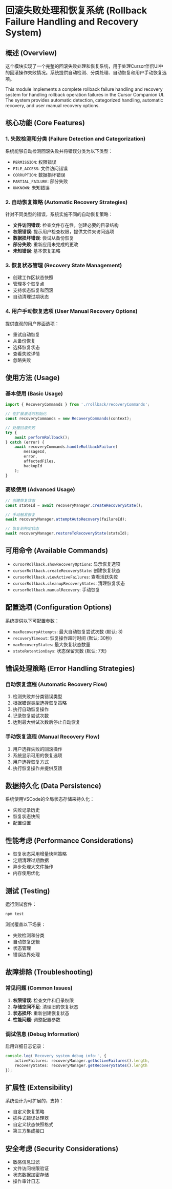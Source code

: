# 回滚失败处理和恢复系统 (Rollback Failure Handling and Recovery System)

## 概述 (Overview)

这个模块实现了一个完整的回滚失败处理和恢复系统，用于处理Cursor伴侣UI中的回滚操作失败情况。系统提供自动检测、分类处理、自动恢复和用户手动恢复选项。

This module implements a complete rollback failure handling and recovery system for handling rollback operation failures in the Cursor Companion UI. The system provides automatic detection, categorized handling, automatic recovery, and user manual recovery options.

## 核心功能 (Core Features)

### 1. 失败检测和分类 (Failure Detection and Categorization)

系统能够自动检测回滚失败并将错误分类为以下类型：
- `PERMISSION`: 权限错误
- `FILE_ACCESS`: 文件访问错误  
- `CORRUPTION`: 数据损坏错误
- `PARTIAL_FAILURE`: 部分失败
- `UNKNOWN`: 未知错误

### 2. 自动恢复策略 (Automatic Recovery Strategies)

针对不同类型的错误，系统实施不同的自动恢复策略：

- **文件访问错误**: 检查文件存在性，创建必要的目录结构
- **权限错误**: 提示用户检查权限，提供文件夹访问选项
- **数据损坏错误**: 尝试从备份恢复
- **部分失败**: 重新应用未完成的更改
- **未知错误**: 基本恢复策略

### 3. 恢复状态管理 (Recovery State Management)

- 创建工作区状态快照
- 管理多个恢复点
- 支持状态恢复和回滚
- 自动清理过期状态

### 4. 用户手动恢复选项 (User Manual Recovery Options)

提供直观的用户界面选项：
- 重试自动恢复
- 从备份恢复
- 选择恢复状态
- 查看失败详情
- 忽略失败

## 使用方法 (Usage)

### 基本使用 (Basic Usage)

```typescript
import { RecoveryCommands } from './rollback/recoveryCommands';

// 在扩展激活时初始化
const recoveryCommands = new RecoveryCommands(context);

// 处理回滚失败
try {
    await performRollback();
} catch (error) {
    await recoveryCommands.handleRollbackFailure(
        messageId,
        error,
        affectedFiles,
        backupId
    );
}
```

### 高级使用 (Advanced Usage)

```typescript
// 创建恢复状态
const stateId = await recoveryManager.createRecoveryState();

// 手动触发恢复
await recoveryManager.attemptAutoRecovery(failureId);

// 恢复到特定状态
await recoveryManager.restoreToRecoveryState(stateId);
```

## 可用命令 (Available Commands)

- `cursorRollback.showRecoveryOptions`: 显示恢复选项
- `cursorRollback.createRecoveryState`: 创建恢复状态
- `cursorRollback.viewActiveFailures`: 查看活跃失败
- `cursorRollback.cleanupRecoveryStates`: 清理恢复状态
- `cursorRollback.manualRecovery`: 手动恢复

## 配置选项 (Configuration Options)

系统提供以下可配置参数：

- `maxRecoveryAttempts`: 最大自动恢复尝试次数 (默认: 3)
- `recoveryTimeout`: 恢复操作超时时间 (默认: 30秒)
- `maxRecoveryStates`: 最大恢复状态数量
- `stateRetentionDays`: 状态保留天数 (默认: 7天)

## 错误处理策略 (Error Handling Strategies)

### 自动恢复流程 (Automatic Recovery Flow)

1. 检测失败并分类错误类型
2. 根据错误类型选择恢复策略
3. 执行自动恢复操作
4. 记录恢复尝试次数
5. 达到最大尝试次数后停止自动恢复

### 手动恢复流程 (Manual Recovery Flow)

1. 用户选择失败的回滚操作
2. 系统显示可用的恢复选项
3. 用户选择恢复方式
4. 执行恢复操作并提供反馈

## 数据持久化 (Data Persistence)

系统使用VSCode的全局状态存储来持久化：
- 失败记录历史
- 恢复状态快照
- 配置设置

## 性能考虑 (Performance Considerations)

- 恢复状态采用增量快照策略
- 定期清理过期数据
- 异步处理大文件操作
- 内存使用优化

## 测试 (Testing)

运行测试套件：

```bash
npm test
```

测试覆盖以下场景：
- 失败检测和分类
- 自动恢复逻辑
- 状态管理
- 错误边界处理

## 故障排除 (Troubleshooting)

### 常见问题 (Common Issues)

1. **权限错误**: 检查文件和目录权限
2. **存储空间不足**: 清理旧的恢复状态
3. **状态损坏**: 重新创建恢复状态
4. **性能问题**: 调整配置参数

### 调试信息 (Debug Information)

启用详细日志记录：
```typescript
console.log('Recovery system debug info:', {
    activeFailures: recoveryManager.getActiveFailures().length,
    recoveryStates: recoveryManager.getRecoveryStates().length
});
```

## 扩展性 (Extensibility)

系统设计为可扩展的，支持：
- 自定义恢复策略
- 插件式错误处理器
- 自定义状态快照格式
- 第三方集成接口

## 安全考虑 (Security Considerations)

- 敏感信息过滤
- 文件访问权限验证
- 状态数据加密存储
- 操作审计日志